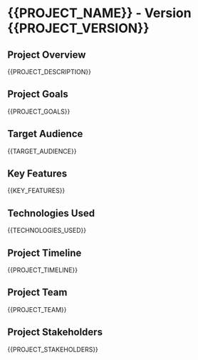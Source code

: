 # {{PROJECT_NAME}} - Version {{PROJECT_VERSION}}

## Project Overview

{{PROJECT_DESCRIPTION}}

## Project Goals

{{PROJECT_GOALS}}

## Target Audience

{{TARGET_AUDIENCE}}

## Key Features

{{KEY_FEATURES}}

## Technologies Used

{{TECHNOLOGIES_USED}}

## Project Timeline

{{PROJECT_TIMELINE}}

## Project Team

{{PROJECT_TEAM}}

## Project Stakeholders

{{PROJECT_STAKEHOLDERS}}
